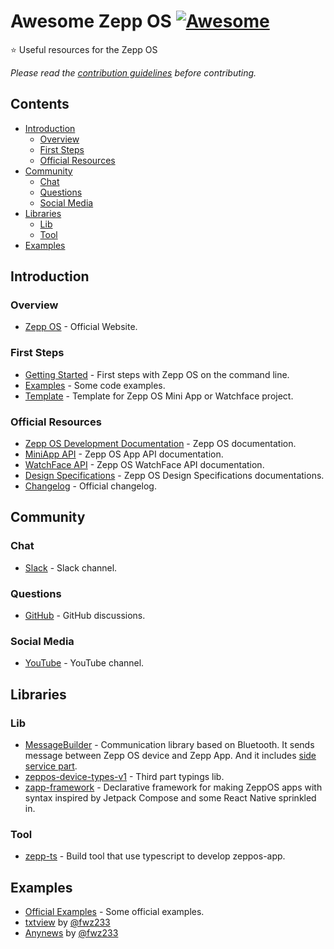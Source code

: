 # Awesome Zepp OS [![Awesome](https://awesome.re/badge-flat2.svg)](https://awesome.re)
⭐ Useful resources for the Zepp OS

*Please read the [contribution guidelines](contributing.md) before contributing.*

## Contents

<!-- START doctoc generated TOC please keep comment here to allow auto update -->
<!-- DON'T EDIT THIS SECTION, INSTEAD RE-RUN doctoc TO UPDATE -->

- [Introduction](#introduction)
  - [Overview](#overview)
  - [First Steps](#first-steps)
  - [Official Resources](#official-resources)
- [Community](#community)
  - [Chat](#chat)
  - [Questions](#questions)
  - [Social Media](#social-media)
- [Libraries](#libraries)
  - [Lib](#lib)
  - [Tool](#tool)
- [Examples](#examples)

<!-- END doctoc generated TOC please keep comment here to allow auto update -->

## Introduction

### Overview

- [Zepp OS](https://developer.zepp.com/os/home) - Official Website.
### First Steps
- [Getting Started](https://docs.zepp.com/docs/guides/quick-start/) - First steps with Zepp OS on the command line.
- [Examples](https://docs.zepp.com/docs/samples/) - Some code examples.
- [Template](https://docs.zepp.com/docs/designs/template/list/) - Template for Zepp OS Mini App or Watchface project.


### Official Resources
- [Zepp OS Development Documentation](https://docs.zepp.com/docs/intro/) - Zepp OS documentation.
- [MiniApp API](https://docs.zepp.com/docs/reference/app-json/) - Zepp OS App API documentation.
- [WatchFace API](https://docs.zepp.com/docs/watchface/app-json/) - Zepp OS WatchFace API documentation.
- [Design Specifications](https://docs.zepp.com/docs/designs/) - Zepp OS Design Specifications documentations.
- [Changelog](https://docs.zepp.com/docs/reference/revision-history/) - Official changelog.

## Community

### Chat
- [Slack](https://t.zepp.com/t/zepp-community-slack) - Slack channel.

### Questions

- [GitHub](https://github.com/orgs/zepp-health/discussions) - GitHub discussions.

### Social Media

- [YouTube](https://www.youtube.com/channel/UCU8LoAkoGotUNL82arnib5w) - YouTube channel.

## Libraries

### Lib
- [MessageBuilder](https://github.com/zepp-health/zeppos-samples/blob/main/application/2.0/todo-list/shared/message.js) - Communication library based on Bluetooth. It sends message between Zepp OS device and Zepp App. And it includes [side service part](https://github.com/zepp-health/zeppos-samples/blob/main/application/2.0/todo-list/shared/message-side.js).
- [zeppos-device-types-v1](https://github.com/tytydraco/zeppos-device-types-v1) - Third part typings lib.
- [zapp-framework](https://github.com/j-piasecki/zapp-framework) - Declarative framework for making ZeppOS apps with syntax inspired by Jetpack Compose and some React Native sprinkled in.

### Tool
- [zepp-ts](https://github.com/tytydraco/zepp-ts) - Build tool that use typescript to develop zeppos-app.

## Examples

- [Official Examples](https://docs.zepp.com/docs/samples/) - Some official examples.
- [txtview](https://github.com/fwz233/txtview) by [@fwz233](https://github.com/fwz233)
- [Anynews](https://github.com/fwz233/Anynews) by [@fwz233](https://github.com/fwz233)
